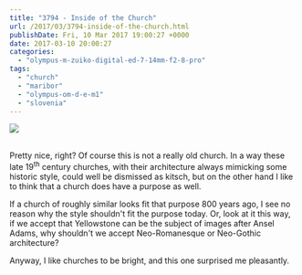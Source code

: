 ```yaml
---
title: "3794 - Inside of the Church"
url: /2017/03/3794-inside-of-the-church.html
publishDate: Fri, 10 Mar 2017 19:00:27 +0000
date: 2017-03-10 20:00:27
categories: 
  - "olympus-m-zuiko-digital-ed-7-14mm-f2-8-pro"
tags: 
  - "church"
  - "maribor"
  - "olympus-om-d-e-m1"
  - "slovenia"
---
```

<div class="container">
<div class="center"><a target="_blank" href="https://d25zfm9zpd7gm5.cloudfront.net/1200x1200/2016/20160820_165128_lr.jpg"><img class="webfeedsFeaturedVisual" src="https://d25zfm9zpd7gm5.cloudfront.net/0600x0600/2016/20160820_165128_lr.jpg" /></a></div>
</div>
<br />

Pretty nice, right? Of course this is not a really old church. In a way these late 19<sup>th</sup> century churches, with their architecture always mimicking some historic style, could well be dismissed as kitsch, but on the other hand I like to think that a church does have a purpose as well.  

<a target="_blank" href="https://d25zfm9zpd7gm5.cloudfront.net/1200x1200/2016/20160820_165014-Edit_lr.jpg"><img style="margin: 0pt 0px 0pt 10px; float: right;" src="https://d25zfm9zpd7gm5.cloudfront.net/0150x0150/2016/20160820_165014-Edit_lr.jpg" alt="" border="0" /></a> If a church of roughly similar looks fit that purpose 800 years ago, I see no reason why the style shouldn't fit the purpose today. Or, look at it this way, if we accept that Yellowstone can be the subject of images after Ansel Adams, why shouldn't we accept Neo-Romanesque or Neo-Gothic architecture? 

Anyway, I like churches to be bright, and this one surprised me pleasantly.


